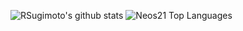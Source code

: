 
![RSugimoto's github stats](https://github-readme-stats.vercel.app/api?username=RSugimoto2017&count_private=true&show_icons=true&theme=radical)
![Neos21 Top Languages](https://github-readme-stats.vercel.app/api/top-langs/?username=RSugimoto2017&count_private=true&hide=Objective-C&theme=radical)
